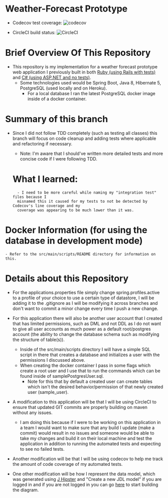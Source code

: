 # Weather-Forecast Prototype
- Codecov test coverage:
![codecov](https://codecov.io/gh/ttran9/tt-forecast-spring/branch/test-coverage/graph/badge.svg)
    
- CircleCI build status:
![CircleCI](https://circleci.com/gh/ttran9/tt-forecast-spring.svg?style=svg)

# Brief Overview Of This Repository

- This repository is my implementation for a weather forecast prototype web application I previously
built in both [Ruby (using Rails with tests)](https://github.com/ttran9/rails-weather-forecast) and 
[C# (using ASP.NET and no tests)](https://github.com/ttran9/weather-forecast-aspnet).
    - Some technologies used would be Spring Boot, Java 8, Hibernate 5, PostgreSQL (used locally and 
    on Heroku).
        - For a local database I ran the latest PostgreSQL docker image inside of a docker container.

# Summary of this branch

- Since I did not follow TDD completely (such as testing all classes) this branch will focus on 
code cleanup and adding tests where applicable and refactoring if necessary.
    - Note: I'm aware that I should've written more detailed tests and more concise code if I 
    were following TDD.
    
    # What I learned:
        - I need to be more careful while naming my "integration test" files because I 
        misnamed this it caused for my tests to not be detected by Codecov's line coverage and my 
        coverage was appearing to be much lower than it was.

# Docker Information (for using the database in development mode)

    - Refer to the src/main/scripts/README directory for information on this.

# Details about this Repository

- For the applications.properties file simply change spring.profiles.active to a profile of your 
choice to use a certain type of datastore, I will be adding it to the .gitignore as I will be 
modifying it across branches and don't want to commit a minor change every time I push a new change.

- For this application there will also be another user account that I created that has limited 
permissions, such as DML and not DDL as I do not want to give all user accounts as much power as 
a default root/postgres account (the ability to change the database schema such as modifying the 
structure of table(s)).
    - Inside of the src/main/scripts directory I will have a simple SQL script in there that creates
    a database and initializes a user with the permissions I discussed above.
    - When creating the docker container I pass in some flags which create a root user and I use 
    that to run the commands which can be found inside of samplePostgresUser.sql.
        - Note for this that by default a created user can create tables which isn't the desired 
        behavior/permission of that newly created user (sample_user).

- A modification to this application will be that I will be using CircleCI to ensure that updated 
GIT commits are properly building on maven without any issues.
    - I am doing this because if I were to be working on this application in a team I would want to 
    make sure that any build I update (make a commit) would result in no issues and someone would
    be able to take my changes and build it on their local machine and test the application in 
    addition to running the automated tests and expecting to see no failed tests.
    
- Another modification will be that I will be using codecov to help me track the amount of code 
coverage of my automated tests.

- One other modification will be how I represent the data model, which was generated using
[J Hipster](https://start.jhipster.tech/#/design-entities) and "Create a new JDL model" if you are 
logged in and if you are not logged in you can go [here](https://start.jhipster.tech/jdl-studio/)
to start building the diagram.
